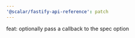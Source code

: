 ```yaml
---
'@scalar/fastify-api-reference': patch
---
```


feat: optionally pass a callback to the spec option
